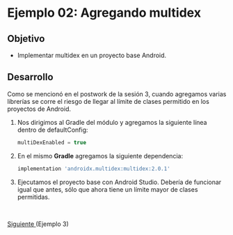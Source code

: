 # Ejemplo 02: Agregando multidex

## Objetivo

* Implementar multidex en un proyecto base Android.

## Desarrollo

Como se mencionó en el postwork de la sesión 3, cuando agregamos varias librerías se corre el riesgo de llegar al límite de clases permitido en los proyectos de Android.

1. Nos dirigimos al Gradle del módulo y agregamos la siguiente línea dentro de defaultConfig:

    ```gradle
    multiDexEnabled = true
    ```

2. En el mismo **Gradle** agregamos la siguiente dependencia:

    ```gradle
    implementation 'androidx.multidex:multidex:2.0.1'
    ```

3. Ejecutamos el proyecto base con Android Studio. Debería de funcionar igual que antes, sólo que ahora tiene un límite mayor de clases permitidas.

</br>

[Siguiente ](../Ejemplo-03/README.md)(Ejemplo 3)
